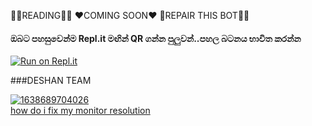 🧚‍♀️READING🧚‍♀️
❤COMING SOON❤
👒REPAIR THIS BOT🧚‍♀️
#### ඔබට පහසුවෙන්ම Repl.it මඟින් QR ගන්න පුලුවන්..පහල  බටනය භාවිත කරන්න
[![Run on Repl.it](https://repl.it/badge/github/quiec/whatsasena)](https://replit.com/@sasmithasevidu/LANKA-OFFICIALS?v=1)

###DESHAN TEAM

<a href="https://ibb.co/DV6xQW6"><img src="https://i.ibb.co/LkqL1Rq/1638689704026.png" alt="1638689704026" border="0"></a><br /><a target='_blank' href='https://whatsmyscreenresolution.com/'>how do i fix my monitor resolution</a><br />


